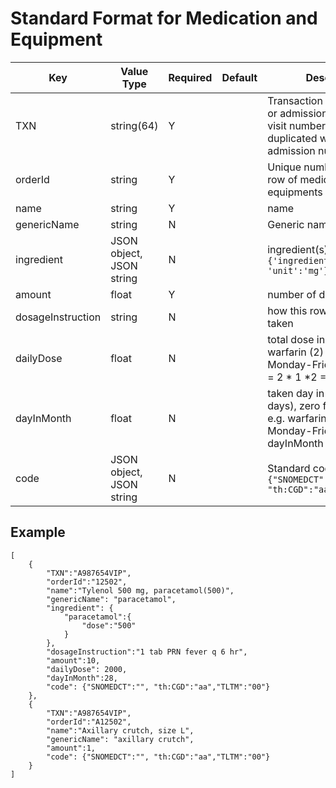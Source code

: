 # Standard Format for Medication and Equipment


  | Key               | Value Type               | Required | Default | Description                                                                                                               |
  | ----------------- | ------------------------ | -------- | ------- | ------------------------------------------------------------------------------------------------------------------------- |
  | TXN               | string(64)               | Y        |         | Transaction number of visit or admission. **The OPD visit number should not be duplicated with IPD admission number.   ** |
  | orderId           | string                   | Y        |         | Unique number for each row of medication or equipments                                                                    |
  | name              | string                   | Y        |         | name                                                                                                                      |
  | genericName       | string                   | N        |         | Generic name                                                                                                              |
  | ingredient        | JSON object, JSON string | N        |         | ingredient(s) `{'ingredient1':{'dose':30, 'unit':'mg'}}`                                                                  |
  | amount            | float                    | Y        |         | number of dispense                                                                                                        |
  | dosageInstruction | string                   | N        |         | how this row should be taken                                                                                              |
  | dailyDose         | float                    | N        |         | total dose in token day e.g. warfarin (2) 1x2 pc on Monday-Friday: dailyDose = 2 * 1 *2 = 4 mg                            |
  | dayInMonth        | float                    | N        |         | taken day in month (28 days), zero for single dose e.g. warfarin (2) 1x2 pc on Monday-Friday: dayInMonth = 20 day         |
  | code              | JSON object, JSON string | N        |         | Standard code for items `{"SNOMEDCT":"", "th:CGD":"aa","TLTM":"00"}`                                                      |

## Example
```JSONC
[
    {
        "TXN":"A987654VIP",
        "orderId":"12502",
        "name":"Tylenol 500 mg, paracetamol(500)",
        "genericName": "paracetamol",
        "ingredient": {
            "paracetamol":{
                "dose":"500"
            }
        },
        "dosageInstruction":"1 tab PRN fever q 6 hr",
        "amount":10,
        "dailyDose": 2000,
        "dayInMonth":28,
        "code": {"SNOMEDCT":"", "th:CGD":"aa","TLTM":"00"}
    },
    {
        "TXN":"A987654VIP",
        "orderId":"A12502",
        "name":"Axillary crutch, size L",
        "genericName": "axillary crutch",
        "amount":1,
        "code": {"SNOMEDCT":"", "th:CGD":"aa","TLTM":"00"}
    }
]
```
